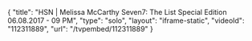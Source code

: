 {
    "title": "HSN | Melissa McCarthy Seven7: The List Special Edition 06.08.2017 - 09 PM",
    "type": "solo",
    "layout": "iframe-static",
    "videoId": "112311889",
    "url": "\/tvpembed\/112311889"
}